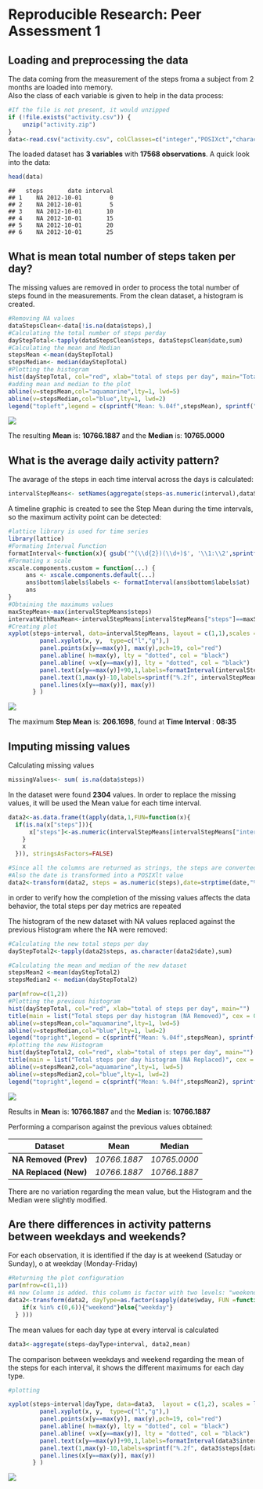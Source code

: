 # Reproducible Research: Peer Assessment 1


## Loading and preprocessing the data



The data coming from the measurement of the steps froma a subject from 2 months are loaded into memory.  
Also the class of each variable is given to help in the data process:


```r
#If the file is not present, it would unzipped
if (!file.exists("activity.csv")) {
    unzip("activity.zip")
}
data<-read.csv("activity.csv", colClasses=c("integer","POSIXct","character"))
```

 The loaded dataset has **3 variables** with **17568 observations**. A quick look into the data:


```r
head(data)
```

```
##   steps       date interval
## 1    NA 2012-10-01        0
## 2    NA 2012-10-01        5
## 3    NA 2012-10-01       10
## 4    NA 2012-10-01       15
## 5    NA 2012-10-01       20
## 6    NA 2012-10-01       25
```
  
  
  
## What is mean total number of steps taken per day?

The missing values are removed in order to process the total number of steps found in the measurements. From the clean dataset, a histogram is created.


```r
#Removing NA values
dataStepsClean<-data[!is.na(data$steps),]
#Calculating the total number of steps perday
dayStepTotal<-tapply(dataStepsClean$steps, dataStepsClean$date,sum)
#Calculating the mean and Median
stepsMean <-mean(dayStepTotal)
stepsMedian<- median(dayStepTotal)
#Plotting the histogram
hist(dayStepTotal, col="red", xlab="total of steps per day", main="Total steps per day histogram")
#adding mean and median to the plot
abline(v=stepsMean,col="aquamarine",lty=1, lwd=5)
abline(v=stepsMedian,col="blue",lty=1, lwd=2)
legend("topleft",legend = c(sprintf("Mean: %.04f",stepsMean), sprintf("Median: %.04f",stepsMedian)),col=c("aquamarine","blue"), lty=1, cex=0.8, bty="n")
```

![](PA1_template_files/figure-html/unnamed-chunk-3-1.png) 

The resulting **Mean** is: **10766.1887** and the **Median** is: **10765.0000**

## What is the average daily activity pattern?


The avarage of the steps in each time interval across the days is calculated:


```r
intervalStepMeans<- setNames(aggregate(steps~as.numeric(interval),dataStepsClean, mean),c("interval","steps"))
```


A timeline graphic is created to see the Step Mean during the time intervals, so the maximum activity point can be detected:



```r
#lattice library is used for time series
library(lattice)
#Formating Interval Function
formatInterval<-function(x){ gsub('^(\\d{2})(\\d+)$', '\\1:\\2',sprintf("%04d", x))}
#Formating x scale
xscale.components.custom = function(...) {
     ans <- xscale.components.default(...)
     ans$bottom$labels$labels <- formatInterval(ans$bottom$labels$at)
     ans
}
#Obtaining the maximums values
maxStepMean<-max(intervalStepMeans$steps)
intervatWithMaxMean<-intervalStepMeans[intervalStepMeans["steps"]==maxStepMean,][,"interval"]
#Creating plot
xyplot(steps~interval, data=intervalStepMeans, layout = c(1,1),scales = list(x=list(rot = 45,abbreviate=FALSE,tick.number=10),y=list(tick.number=10)), xscale.components = xscale.components.custom, xlab="Time interval",ylab="Steps Average", panel = function(x, y) {
         panel.xyplot(x, y,  type=c("l","g"),)         
         panel.points(x[y==max(y)], max(y),pch=19, col="red")
         panel.abline( h=max(y), lty = "dotted", col = "black")
         panel.abline( v=x[y==max(y)], lty = "dotted", col = "black")
         panel.text(x[y==max(y)]+90,1,labels=formatInterval(intervalStepMeans$interval[y==max(y)]))
         panel.text(1,max(y)-10,labels=sprintf("%.2f", intervalStepMeans$steps[y==max(y)]) )
         panel.lines(x[y==max(y)], max(y))
       } )
```

![](PA1_template_files/figure-html/unnamed-chunk-5-1.png) 


The maximum **Step Mean** is:  **206.1698**, found at **Time Interval** : **08:35**


## Imputing missing values



Calculating missing values


```r
missingValues<- sum( is.na(data$steps))
```


In the dataset were found **2304** values. In order to replace the missing values, it will be used the Mean value for each time interval.


```r
data2<-as.data.frame(t(apply(data,1,FUN=function(x){
  if(is.na(x["steps"])){
      x["steps"]<-as.numeric(intervalStepMeans[intervalStepMeans["interval"]==x["interval"],][,"steps"])
    }
    x
  })), stringsAsFactors=FALSE)

#Since all the columns are returned as strings, the steps are converted to numeric values
#Also the date is transformed into a POSIXlt value
data2<-transform(data2, steps = as.numeric(steps),date=strptime(date,"%Y-%m-%d"), interval = as.numeric(interval))
```

in order to verify how the completion of the missing values affects the data behavior, 
the total steps per day metrics are repeated  

The histogram of the new dataset with NA values replaced against the previous Histogram where the NA were removed:


```r
#Calculating the new total steps per day
dayStepTotal2<-tapply(data2$steps, as.character(data2$date),sum)

#Calculating the mean and median of the new dataset
stepsMean2 <-mean(dayStepTotal2)
stepsMedian2 <- median(dayStepTotal2)

par(mfrow=c(1,2))
#Plotting the previous histogram
hist(dayStepTotal, col="red", xlab="total of steps per day", main="")
title(main = list("Total steps per day histogram (NA Removed)", cex = 0.8))
abline(v=stepsMean,col="aquamarine",lty=1, lwd=5)
abline(v=stepsMedian,col="blue",lty=1, lwd=2)
legend("topright",legend = c(sprintf("Mean: %.04f",stepsMean), sprintf("Median: %.04f",stepsMedian)),col=c("aquamarine","blue"), lty=1, cex=0.5, bty="n")
#plotting the new Histogram
hist(dayStepTotal2, col="red", xlab="total of steps per day", main="")
title(main = list("Total steps per day histogram (NA Replaced)", cex = 0.8))
abline(v=stepsMean2,col="aquamarine",lty=1, lwd=5)
abline(v=stepsMedian2,col="blue",lty=1, lwd=2)
legend("topright",legend = c(sprintf("Mean: %.04f",stepsMean2), sprintf("Median: %.04f",stepsMedian2)),col=c("aquamarine","blue"), lty=1, cex=0.5, bty="n")
```

![](PA1_template_files/figure-html/unnamed-chunk-8-1.png) 


Results in **Mean** is: **10766.1887** and the **Median** is: **10766.1887**  

Performing a comparison against the previous values obtained:

| Dataset                | Mean             |Median             |
| -----------------------|----------------- | ----------------- |
| **NA Removed (Prev)**  | *10766.1887*  | *10765.0000* |
| **NA Replaced (New)**  | *10766.1887* | *10766.1887*|


There are no variation regarding the mean value, but the Histogram and the Median were slightly modified.



## Are there differences in activity patterns between weekdays and weekends?


For each observation, it is identified if the day is at weekend (Satuday or Sunday), o at weekday (Monday-Friday)  


```r
#Returning the plot configuration
par(mfrow=c(1,1))
#A new Column is added. this column is factor with two levels: "weekend" and "weekday"
data2<-transform(data2, dayType=as.factor(sapply(date$wday, FUN =function(x){
    if(x %in% c(0,6)){"weekend"}else{"weekday"} 
  } )))
```


The mean values for each day type at every interval is calculated


```r
data3<-aggregate(steps~dayType+interval, data2,mean)
```


The comparison between weekdays and weekend regarding the mean of the steps for each interval, it shows the different maximums for each day type.


```r
#plotting

xyplot(steps~interval|dayType, data=data3,  layout = c(1,2), scales = list(x=list(rot = 45,abbreviate=FALSE,tick.number=10),y=list(tick.number=10)), xscale.components = xscale.components.custom, xlab="Time interval",ylab="Steps Average", panel = function(x, y) {
         panel.xyplot(x, y,  type=c("l","g"),)         
         panel.points(x[y==max(y)], max(y),pch=19, col="red")
         panel.abline( h=max(y), lty = "dotted", col = "black")
         panel.abline( v=x[y==max(y)], lty = "dotted", col = "black")
         panel.text(x[y==max(y)]+90,1,labels=formatInterval(data3$interval[data3$steps==max(y)]))
         panel.text(1,max(y)-10,labels=sprintf("%.2f", data3$steps[data3$steps==max(y)]) )
         panel.lines(x[y==max(y)], max(y))
       } )
```

![](PA1_template_files/figure-html/unnamed-chunk-11-1.png) 


